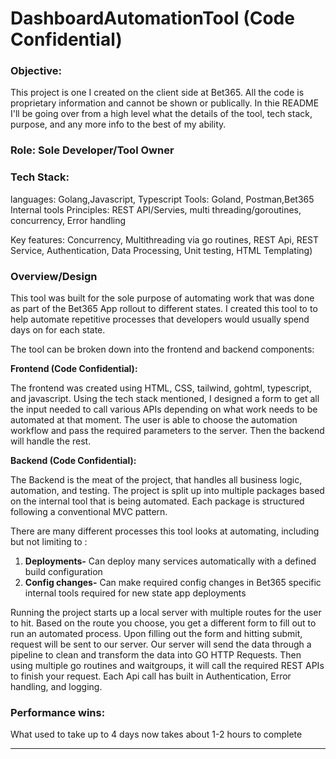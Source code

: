 # DashboardAutomationTool (Code Confidential)
### Objective: 
This project is one I created on the client side at Bet365. All the code is proprietary information and cannot be shown or publically. In thie README I'll be going over from a high level what the details of the tool, tech stack, purpose, and any more info to the best of my ability.

### Role: Sole Developer/Tool Owner

### Tech Stack:
languages: Golang,Javascript, Typescript
Tools: Goland, Postman,Bet365 Internal tools
Principles: REST API/Servies, multi threading/goroutines, concurrency, Error handling 

Key features: Concurrency, Multithreading via go routines, REST Api, REST Service, Authentication, Data Processing, Unit testing, HTML Templating)

### Overview/Design

This tool was built for the sole purpose of automating work that was done as part of the Bet365 App rollout to different states. I created this tool to to help automate repetitive processes that developers would usually spend days on for each state.

The tool can be broken down into the frontend and backend components:

**Frontend (Code Confidential):**

The frontend was created using HTML, CSS, tailwind, gohtml, typescript, and javascript. Using the tech stack mentioned, I designed a form to get all the input needed to call various APIs depending on what work needs to be automated at that moment. The user is able to choose the automation workflow and pass the required parameters to the server. Then the backend will handle the rest.


**Backend (Code Confidential):**

The Backend is the meat of the project, that handles all business logic, automation, and testing. The project is split up into multiple packages based on the internal tool that is being automated. Each package is structured following a conventional MVC pattern.


There are many different processes this tool looks at automating, including but not limiting to :
1. **Deployments-** Can deploy many services automatically with a defined build configuration
2. **Config changes-** Can make required config changes in Bet365 specific internal tools required for new state app deployments
   
Running the project starts up a local server with multiple routes for the user to hit. Based on the route you choose, you get a different form to fill out to run an automated process. Upon filling out the form and hitting submit, request will be sent to our server. Our server will send the data through a pipeline to clean and transform the data into GO HTTP Requests. Then using multiple go routines and waitgroups, it will call the required REST APIs to finish your request. Each Api call has built in Authentication, Error handling, and logging.


### Performance wins:

What used to take up to 4 days now takes about 1-2 hours to complete

_____________
